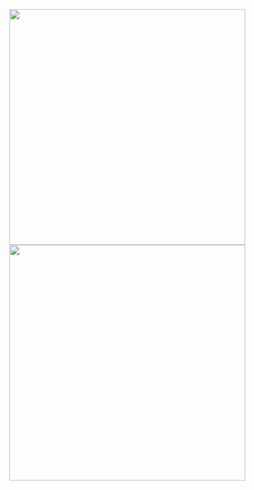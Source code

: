 <a align="left" href="https://www.youtube.com/watch?v=dQw4w9WgXcQ" target="_blank">
        <img align="top" src="https://github-readme-stats.vercel.app/api?username=joshuajeschek&count_private=true&show_icons=true&theme=github_dark" width=425 />
</a>

<a align="right" href="https://www.youtube.com/watch?v=dQw4w9WgXcQ" target="_blank">
        <img align="top" src="https://github-readme-stats.vercel.app/api/wakatime?username=joshuajeschek&theme=github_dark&layout=compact" width=425 />
</a>
